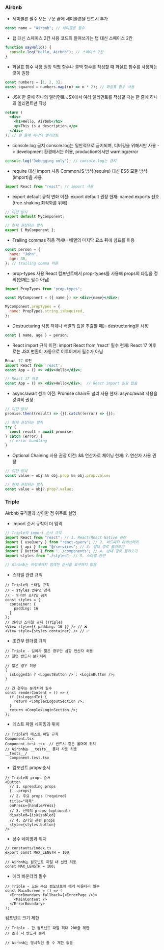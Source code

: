 ### Airbnb

- 세미콜론 필수
  모든 구문 끝에 세미콜론을 반드시 추가

```jsx
const name = "Airbnb"; // 세미콜론 필수
```

- 탭 대신 스페이스 2칸 사용
  코드의 들여쓰기는 탭 대신 스페이스 2칸

```js
function sayHello() {
  console.log("Hello, Airbnb"); // 스페이스 2칸
}
```

- 화살표 함수 사용 권장
  익명 함수나 콜백 함수를 작성할 때 화살표 함수를 사용하는 것이 권장

```js
const numbers = [1, 2, 3];
const squared = numbers.map((n) => n * 2); // 화살표 함수 사용
```

- JSX 한 줄에 하나의 엘리먼트
  JSX에서 여러 엘리먼트를 작성할 때는 한 줄에 하나의 엘리먼트만 작성

```jsx
return (
  <div>
    <h1>Hello, Airbnb</h1>
    <p>This is a description.</p>
  </div>
); // 한 줄에 하나의 엘리먼트
```

- console.log 금지
  console.log는 일반적으로 금지되며, 디버깅을 위해서만 사용 ->
  development 환경에서는 허용, production에서만 warning/error

```js
console.log("Debugging only"); // console.log는 금지
```

- require 대신 import 사용
  CommonJS 방식(require) 대신 ES6 모듈 방식(import)을 사용

```js
import React from "react"; // import 사용
```

- export default 규칙 변화
  이전: export default 권장
  현재: named exports 선호 (tree-shaking 최적화를 위해)

```jsx
// 이전 방식
export default MyComponent;

// 현재 권장되는 방식
export { MyComponent };
```

- Trailing commas 허용
  객체나 배열의 마지막 요소 뒤에 쉼표를 허용

```js
const person = {
  name: "John",
  age: 30,
}; // trailing comma 허용
```

- prop-types 사용
  React 컴포넌트에서 prop-types를 사용해 props의 타입을 정의(현재는 필수 아님)

```jsx
import PropTypes from "prop-types";

const MyComponent = ({ name }) => <div>{name}</div>;

MyComponent.propTypes = {
  name: PropTypes.string.isRequired,
};
```

- Destructuring 사용
  객체나 배열의 값을 추출할 때는 destructuring을 사용

```js
const { name, age } = person;
```

- React import 규칙
  이전: import React from 'react' 필수
  현재: React 17 이후로는 JSX 변환이 자동으로 이루어져서 필수가 아님

```jsx
React 17 이전
import React from 'react';
const App = () => <div>Hello</div>;

// React 17 이후
const App = () => <div>Hello</div>;  // React import 필요 없음
```

- async/await 선호
  이전: Promise chain도 널리 사용
  현재: async/await 사용을 강력히 권장

```jsx
// 이전 방식
promise.then((result) => {}).catch((error) => {});

// 현재 권장되는 방식
try {
  const result = await promise;
} catch (error) {
  // error handling
}
```

- Optional Chaining 사용 권장
  이전: && 연산자로 체이닝
  현재: ?. 연산자 사용 권장

```jsx
// 이전 방식
const value = obj && obj.prop && obj.prop.value;

// 현재 권장되는 방식
const value = obj?.prop?.value;
```

### Triple

Airbnb 규칙들과 상이한 점 위주로 설명

- Import 순서 규칙이 더 엄격

```jsx
// Triple의 import 순서 규칙
import React from "react"; // 1. React/React Native 관련
import { useQuery } from "react-query"; // 2. 써드파티 라이브러리
import { api } from "@/services"; // 3. 절대 경로 불러오기
import { Button } from "../components"; // 4. 상대 경로 불러오기
import styles from "./styles"; // 5. 스타일 관련

// Airbnb는 이렇게까지 엄격한 순서를 요구하지 않음
```

- 스타일 관련 규칙

```tsx
// Triple의 스타일 규칙
// - styles 변수명 강제
// - 인라인 스타일 금지
const styles = {
  container: {
    padding: 16
  }
};
// 인라인 스타일 금지 (Triple)
<View style={{ padding: 16 }} /> // ❌
<View style={styles.container} /> // ✅
```

- 조건부 렌더링 규칙

```tsx
// Triple - 길이가 짧은 경우만 삼항 연산자 허용
// 길면 반드시 분기처리

// 짧은 경우 허용
{
  isLoggedIn ? <LogoutButton /> : <LoginButton />;
}

// 긴 경우는 분기처리 필수
const renderContent = () => {
  if (isLoggedIn) {
    return <ComplexLogoutSection />;
  }
  return <ComplexLoginSection />;
};
```

- 테스트 파일 네이밍과 위치

```
// Triple의 테스트 파일 규칙
Component.tsx
Component.test.tsx  // 반드시 같은 폴더에 위치
// Airbnb는 __tests__ 폴더 사용 허용
__tests__/
  Component.test.tsx
```

- 컴포넌트 props 순서

```tsx
// Triple의 props 순서
<Button
  // 1. spreading props
  {...props}
  // 2. 주요 props (required)
  title="제목"
  onPress={handlePress}
  // 3. 선택적 props (optional)
  disabled={isDisabled}
  // 4. 스타일 관련 props
  style={styles.button}
/>
```

- 상수 네이밍과 위치

```tsx
// constants/index.ts
export const MAX_LENGTH = 100;

// Airbnb는 컴포넌트 파일 내 선언 허용
const MAX_LENGTH = 100;
```

- 에러 바운더리 필수

```tsx
// Triple - 모든 주요 컴포넌트에 에러 바운더리 필수
const MainScreen = () => (
  <ErrorBoundary fallback={<ErrorPage />}>
    <MainContent />
  </ErrorBoundary>
);
```

컴포넌트 크기 제한

```tsx
// Triple - 한 컴포넌트 파일 최대 200줄 제한
// 초과 시 반드시 분리

// Airbnb는 명시적인 줄 수 제한 없음
```

